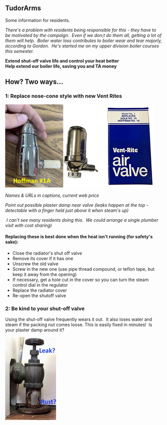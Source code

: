 ## TudorArms 

Some information for residents.   


*There's a problem with residents being responsible for this - they have to be motivated by the campaign.  Even if we don;t do them all, getting a lot of them will help.  Boiler water loss contributes to boiler wear and tear majorly, according to Gordon.  He's started me on my upper division boiler courses this semester.*

**Extend shut-off valve life and control your heat better**  
**Help extend our boiler life, saving you and TA money**

## How? Two ways...

### 1: Replace nose-cone style with new Vent Rites
![Valves](RadiatorValvesTxt.jpg)

*Names & URLs in captions, current web price*

*Point out possible plaster damp near valve (leaks happen at the top - detectable with a finger held just above it when steam's up)*



 *I can't see many residents doing this.  We could arrange a single plumber visit with cost sharing)*
#### Replacing these is best done when the heat isn't running (for safety's sake):   
- Close the radiator's shut off valve 
- Remove its cover if it has one 
- Unscrew the old valve 
- Screw in the new one (use pipe thread compound, or teflon tape, but keep it away from the opening) 
- If necessary, get a hole cut in the cover so you can turn the steam control dial in the regulator 
- Replace the radiator cover 
- Re-open the shutoff valve 

### 2: Be kind to your shut-off valve
Using the shut-off valve frequently wears it out.  It also loses water and steam if the packing nut comes loose.  This is easily fixed in minutes!  Is your plaster damp around it?

![Shutoff](ShutoffRad.jpg)

